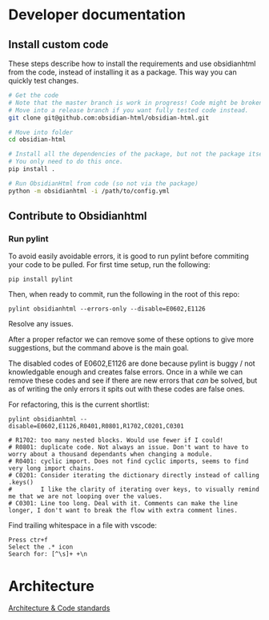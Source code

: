 # Developer documentation
## Install custom code
These steps describe how to install the requirements and use obsidianhtml from the code, instead of installing it as a package. This way you can quickly test changes.

``` bash
# Get the code
# Note that the master branch is work in progress! Code might be broken. 
# Move into a release branch if you want fully tested code instead.
git clone git@github.com:obsidian-html/obsidian-html.git

# Move into folder
cd obsidian-html

# Install all the dependencies of the package, but not the package itself.
# You only need to do this once.
pip install .

# Run ObsidianHtml from code (so not via the package)
python -m obsidianhtml -i /path/to/config.yml
```

## Contribute to Obsidianhtml
### Run pylint
To avoid easily avoidable errors, it is good to run pylint before commiting your code to be pulled.
For first time setup, run the following:
``` shell
pip install pylint
```

Then, when ready to commit, run the following in the root of this repo:
``` shell
pylint obsidianhtml --errors-only --disable=E0602,E1126
```

Resolve any issues. 

After a proper refactor we can remove some of these options to give more suggestions, but the command above is the main goal.

The disabled codes of E0602,E1126 are done because pylint is buggy / not knowledgable enough and creates false errors. Once in a while we can remove these codes and see if there are
new errors that *can* be solved, but as of writing the only errors it spits out with these codes are false ones.

For refactoring, this is the current shortlist:

``` shell
pylint obsidianhtml --disable=E0602,E1126,R0401,R0801,R1702,C0201,C0301

# R1702: too many nested blocks. Would use fewer if I could!
# R0801: duplicate code. Not always an issue. Don't want to have to worry about a thousand dependants when changing a module.
# R0401: cyclic import. Does not find cyclic imports, seems to find very long import chains.
# C0201: Consider iterating the dictionary directly instead of calling .keys()
#        I like the clarity of iterating over keys, to visually remind me that we are not looping over the values.
# C0301: Line too long. Deal with it. Comments can make the line longer, I don't want to break the flow with extra comment lines.
```

Find trailing whitespace in a file with vscode:
``` 
Press ctr+f
Select the .* icon
Search for: [^\s]+ +\n
```


# Architecture
[Architecture & Code standards](architecture.md)

